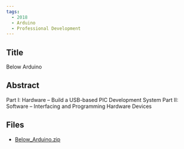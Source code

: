 ```yaml
---
tags:
  - 2018
  - Arduino
  - Professional Development
---
```

    
## Title

Below Arduino

## Abstract

Part I:
Hardware – Build a USB-based
PIC Development System
Part II: Software – Interfacing
and Programming Hardware Devices


## Files

- [Below_Arduino.zip](resources/2018/John_Rampelt/Below_Arduino.zip)
